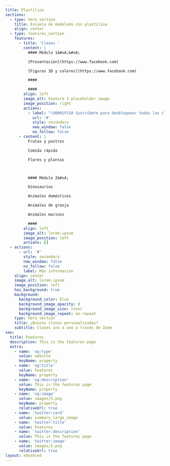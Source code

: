 ```yaml
---
title: Plastilina
sections:
  - type: hero_section
    title: Escuela de modelado con plastilina
    align: center
  - type: features_section
    features:
      - title: 'Clases '
        content: |
          #### Módulo 1&#xA;&#xA;

          [Presentación](https://www.facebook.com)

          [Figuras 3D y colores](https://www.facebook.com)

          ####

          ####
        align: left
        image_alt: Feature 3 placeholder image
        image_position: right
        actions:
          - label: "\U0001F510 Suscríbete para desbloquear todas las clases"
            url: '#'
            style: secondary
            new_window: false
            no_follow: false
      - content: |
          Frutas y postres

          Comida rápida

          Flores y plantas



          #### Módulo 2&#xA;

          Dinosaurios

          Animales domésticos

          Animales de granja

          Animales marinos

          ####
        align: left
        image_alt: lorem-ipsum
        image_position: left
        actions: []
  - actions:
      - url: '#'
        style: secondary
        new_window: false
        no_follow: false
        label: Más información
    align: center
    image_alt: lorem-ipsum
    image_position: left
    has_background: true
    background:
      background_color: blue
      background_image_opacity: 0
      background_image_size: cover
      background_image_repeat: no-repeat
    type: hero_section
    title: ¿Buscas clases personalizadas?
    subtitle: Clases uno a uno a través de Zoom
seo:
  title: Features
  description: This is the features page
  extra:
    - name: 'og:type'
      value: website
      keyName: property
    - name: 'og:title'
      value: Features
      keyName: property
    - name: 'og:description'
      value: This is the features page
      keyName: property
    - name: 'og:image'
      value: images/5.png
      keyName: property
      relativeUrl: true
    - name: 'twitter:card'
      value: summary_large_image
    - name: 'twitter:title'
      value: Features
    - name: 'twitter:description'
      value: This is the features page
    - name: 'twitter:image'
      value: images/5.png
      relativeUrl: true
layout: advanced
---
```

